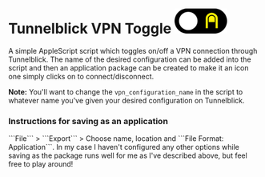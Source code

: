 <h1>Tunnelblick VPN Toggle <img src="resources/vpn-toggle.png" title="VPN Icon" width="105" height="50" /></h1> 

A simple AppleScript script which toggles on/off a VPN connection through Tunnelblick. The name of the desired configuration can be added into the script and then an application package can be created to make it an icon one simply clicks on to connect/disconnect.

**Note:** You'll want to change the ```vpn_configuration_name``` in the script to whatever name you've given your desired configuration on Tunnelblick.

<h3>Instructions for saving as an application</h3>
```File``` > ```Export``` > Choose name, location and ```File Format: Application```.
In my case I haven't configured any other options while saving as the package runs well for me as I've described above, but feel free to play around!
